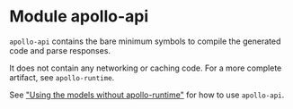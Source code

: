 # Module apollo-api

`apollo-api` contains the bare minimum symbols to compile the generated code and parse responses.

It does not contain any networking or caching code. For a more complete artifact, see `apollo-runtime`. 

See ["Using the models without apollo-runtime"](https://www.apollographql.com/docs/kotlin/advanced/no-runtime) for how to use `apollo-api`.
